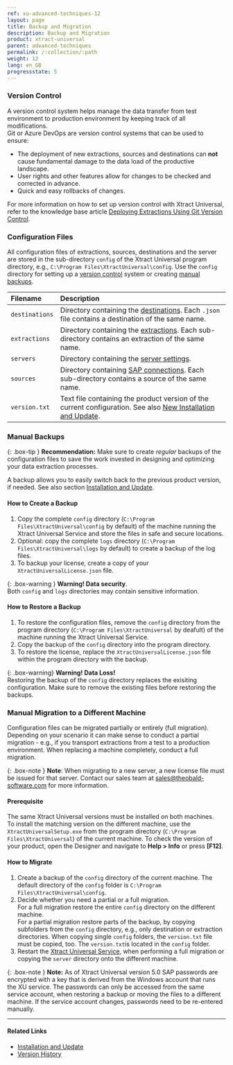 ```yaml
---
ref: xu-advanced-techniques-12
layout: page
title: Backup and Migration
description: Backup and Migration
product: xtract-universal
parent: advanced-techniques
permalink: /:collection/:path
weight: 12
lang: en_GB
progressstate: 5
---
```


<!-- TOOD Better structure needed for explaining versions, backward compatibility, etc. -->


### Version Control

A version control system helps manage the data transfer from test environment to production environment by keeping track of all modifications. <br>
Git or Azure DevOps are version control systems that can be used to ensure:
- The deployment of new extractions, sources and destinations can **not** cause fundamental damage to the data load of the productive landscape.
- User rights and other features allow for changes to be checked and corrected in advance.
- Quick and easy rollbacks of changes.

For more information on how to set up version control with Xtract Universal, refer to the knowledge base article [Deploying Extractions Using Git Version Control](https://kb.theobald-software.com/xtract-universal/deploying-extractions-using-Git-version-control).

### Configuration Files
All configuration files of extractions, sources, destinations and the server are stored in the sub-directory `config` of the Xtract Universal program directory, e.g., `C:\Program Files\XtractUniversal\config`.
Use the `config` directory for setting up a [version control](#version-control) system or creating [manual backups](#manual-backups).

|Filename      | Description                                                                                                                                                  |
|:-------------|:-------------------------------------------------------------------------------------------------------------------------------------------------------------|
|`destinations`|Directory containing the [destinations](../destinations). Each `.json` file contains a destination of the same name.                                       |
|`extractions` |Directory containing the [extractions](../getting-started/define-a-table-extraction). Each sub-directory contains an extraction of the same name.          |
|`servers`      |Directory containing the [server settings](../server/server-settings).                                                                                        |
|`sources`     |Directory containing [SAP connections](../introduction/sap-connection). Each sub-directory contains a source of the same name.                                              |
|`version.txt` |Text file containing the product version of the current configuration. See also [New Installation and Update](../introduction/installation-and-update#new-installation-and-update).|

### Manual Backups

{: .box-tip }
**Recommendation:** Make sure to create *regular* backups of the configuration files to save the work invested in designing and optimizing your data extraction processes.

A backup allows you to easily switch back to the previous product version, if needed. See also section [Installation and Update](../introduction/installation-and-update).

#### How to Create a Backup
1. Copy the complete `config` directory (`C:\Program Files\XtractUniversal\config` by default) of the machine running the Xtract Universal Service and store the files in safe and secure locations.
2. Optional: copy the complete `logs` directory (`C:\Program Files\XtractUniversal\logs` by default) to create a backup of the log files. 
3. To backup your license, create a copy of your `XtractUniversalLicense.json` file.

{: .box-warning }
**Warning! Data security**. <br>
Both `config` and `logs` directories may contain sensitive information.

#### How to Restore a Backup

1. To restore the configuration files, remove the `config` directory from the program directory (`C:\Program Files\XtractUniversal` by deafult) of the machine running the Xtract Universal Service.
2. Copy the backup of the `config` directory into the program directory.
3. To restore the license, replace the `XtractUniversalLicense.json` file within the program directory with the backup.

{: .box-warning}
**Warning! Data Loss!** <br>
Restoring the backup of the `config` directory replaces the exisiting configuration. Make sure to remove the existing files before restoring the backups.

### Manual Migration to a Different Machine
Configuration files can be migrated partially or entirely (full migration).<br>
Depending on your scenario it can make sense to conduct a partial migration - e.g., if you transport extractions from a test to a production environment.
When replacing a machine completely, conduct a full migration.

{: .box-note }
**Note**: When migrating to a new server, a new license file must be issued for that server.
Contact our sales team at [sales@theobald-software.com](mailto:sales@theobald-software.com) for more information.

#### Prerequisite 
The same Xtract Universal versions must be installed on both machines.<br>
To install the matching version on the different machine, use the `XtractUniversalSetup.exe` from the program directory (`C:\Program Files\XtractUniversal`) of the current machine.
To check the version of your product, open the Designer and navigate to **Help > Info** or press **[F12]**.

#### How to Migrate
1. Create a backup of the `config` directory of the current machine. The default directory of the `config` folder is `C:\Program Files\XtractUniversal\config`.
2. Decide whether you need a partial or a full migration. <br> 
For a full migration restore the entire `config` directory on the different machine.<br>
For a partial migration restore parts of the backup, by copying subfolders from the `config` directory, e.g., only destination or extraction directories.
When copying single `config` folders, the `version.txt` file must be copied, too. The `version.txt`is located in the `config` folder.
3. Restart the [Xtract Universal Service](../server/start-server), when performing a full migration or copying the `server` directory onto the different machine.

{: .box-note }
**Note:** As of Xtract Universal version 5.0 SAP passwords are encrypted with a key that is derived from the Windows account that runs the XU service.
The passwords can only be accessed from the same service account, when restoring a backup or moving the files to a different machine. 
If the service account changes, passwords need to be re-entered manually.

****
#### Related Links
- [Installation and Update](../introduction/installation-and-update)
- [Version History](https://kb.theobald-software.com/version-history/xtract-universal-version-history)
